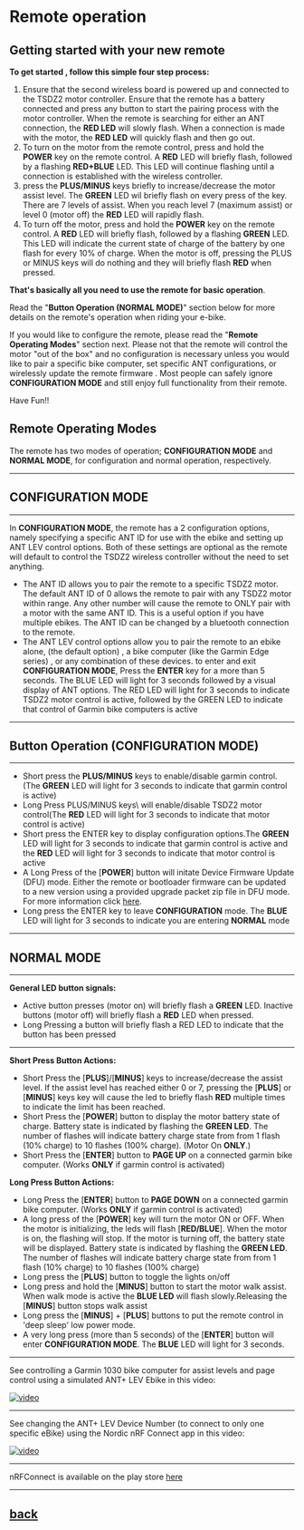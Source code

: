 # **Remote operation**
## Getting started with your new remote 

**To get started , follow this simple four step process:**

1. Ensure that the second wireless board is powered up and connected to the TSDZ2 motor controller. Ensure that the remote has a battery connected and press any button to start the pairing process with the motor controller. When the remote is searching for either an ANT connection, the **RED LED** will slowly flash. When a connection is made with the motor, the **RED LED** will quickly flash and then go out.
2. To turn on the motor from the remote control, press and hold the **POWER** key on the remote control. A **RED** LED will briefly flash, followed by a flashing **RED+BLUE** LED. This LED will continue flashing until a connection is established with the wireless controller.
3. press the **PLUS/MINUS** keys briefly to increase/decrease the motor assist level. The **GREEN** LED wil briefly flash on every press of the key. There are 7 levels of assist. When you reach level 7 (maximum assist) or level 0 (motor off) the **RED** LED will rapidly flash.
4. To turn off the motor, press and hold the **POWER** key on the remote control.
A **RED** LED will briefly flash, followed by a flashing **GREEN** LED. This LED will indicate the current state of charge of the battery by one flash for every 10% of charge. When the motor is off, pressing the PLUS or MINUS keys will do nothing and they will briefly flash **RED** when pressed.

**That's basically all you need to use the remote for basic operation**.

Read the "**Button Operation (NORMAL MODE)**" section below for more details on the remote's operation when riding your e-bike.

If you would like to configure the remote, please read the "**Remote Operating Modes**" section next. Please not that the remote will control the motor "out of the box" and no configuration is necessary unless you would like to pair a specific bike computer, set specific ANT configurations, or wirelessly update the remote firmware . Most people can safely ignore **CONFIGURATION MODE** and still enjoy full functionality from their remote.

Have Fun!!

## Remote Operating Modes
The remote has two modes of operation; **CONFIGURATION MODE** and **NORMAL MODE**, for configuration and normal operation, respectively.

----

## CONFIGURATION MODE

----
In **CONFIGURATION MODE**, the remote has a 2 configuration options, namely specifying a specific ANT ID for use with the ebike and setting up ANT LEV control options. Both of these settings are optional as the remote will default to control the TSDZ2 wireless controller without the need to set anything.

* The ANT ID allows you to pair the remote to a specific TSDZ2 motor. The default ANT ID of 0 allows the remote to pair with any TSDZ2 motor within range. Any other number will cause the remote to ONLY pair with a motor with the same ANT ID. This is a useful option if you have multiple ebikes. The ANT ID can be changed by a bluetooth connection to the remote.
* The ANT LEV control options allow you to pair the remote to an ebike alone, (the default option) , a bike computer (like the Garmin Edge series) , or any combination of these devices.
to enter and exit **CONFIGURATION MODE**, Press the **ENTER** key for a more than 5 seconds. The BLUE LED will light for 3 seconds followed by a visual display of ANT  options. The RED LED will light for 3 seconds to indicate TSDZ2 motor control is active, followed by the GREEN LED to indicate that control of Garmin bike computers is active <br>

----

## Button Operation (CONFIGURATION MODE)

----

* Short press the **PLUS/MINUS** keys to enable/disable garmin control. (The **GREEN** LED will light for 3 seconds to indicate that garmin control is active)
* Long Press PLUS/MINUS keys\ will enable/disable TSDZ2 motor control(The **RED** LED will light for 3 seconds to indicate that motor control is active)
* Short press the ENTER key to display configuration options.The **GREEN** LED will light for 3 seconds to indicate that garmin control is active and the **RED** LED will light for 3 seconds to indicate that motor control is active
* A Long Press of the [**POWER**] button will initate Device Firmware Update (DFU) mode.  Either the remote or bootloader firmware can be updated to a new version using a provided upgrade packet zip file in DFU mode. For more information click [here](dfu.md).
* Long press the ENTER key to leave **CONFIGURATION**  mode. The **BLUE** LED will light for 3 seconds to indicate you are entering **NORMAL** mode


----

## NORMAL MODE

----

**General LED button signals:**

* Active button presses (motor on) will briefly flash a **GREEN** LED. Inactive buttons (motor off) will briefly flash a **RED** LED when pressed.
* Long Pressing a button will briefly flash a RED LED to indicate that the button has been pressed
  
----
**Short Press Button Actions:**

* Short Press the [**PLUS**]/[**MINUS**] keys to increase/decrease the assist level. If the assist level has reached either 0 or 7, pressing the [**PLUS**] or [**MINUS**] keys key will cause the led to briefly flash **RED** multiple times to indicate the limit has been reached. 
* Short Press the [**POWER**] button to display the motor battery state of charge. Battery state is indicated by flashing the **GREEN LED**. The number of flashes will indicate battery charge state from from 1 flash (10% charge) to 10 flashes (100% charge). (Motor On **ONLY**.)  
 * Short Press the [**ENTER**] button to **PAGE UP** on a connected garmin bike computer. (Works **ONLY** if garmin control is activated)

**Long Press Button Actions:**

* Long Press the [**ENTER**] button to **PAGE DOWN** on a connected garmin bike computer. (Works **ONLY** if garmin control is activated)
* A long press of the [**POWER**] key will turn the motor ON or OFF. When the motor is initializing, the leds will flash [**RED/BLUE**]. When the motor is on, the flashing will stop. If the motor is turning off, the battery state will be displayed. Battery state is indicated by flashing the **GREEN LED**. The number of flashes will indicate battery charge state from from 1 flash (10% charge) to 10 flashes (100% charge)
* Long press the [**PLUS**] button to toggle the lights on/off 
* Long press and hold the [**MINUS**] button to start the motor walk assist. When walk mode is active the **BLUE LED** will flash slowly.Releasing the [**MINUS**] button stops walk assist 
* Long press the [**MINUS**] + [**PLUS**] buttons to put the remote control in 'deep sleep' low power mode.
* A very long press (more than 5 seconds) of the [**ENTER**] button will enter **CONFIGURATION MODE**. The **BLUE** LED will light for 3 seconds.
  
----

See controlling a Garmin 1030 bike computer for assist levels and page control using a simulated ANT+ LEV Ebike in this video:

[![video](https://img.youtube.com/vi/s7URIMVzcwc/hqdefault.jpg)](https://www.youtube.com/watch?v=s7URIMVzcwc)

----

See changing the ANT+ LEV Device Number (to connect to only one specific eBike) using the Nordic nRF Connect app in this video:

[![video](https://img.youtube.com/vi/_ALauuDxZuQ/hqdefault.jpg)](https://youtu.be/_ALauuDxZuQ) 

----

nRFConnect is available on the play store [here](https://play.google.com/store/apps/details?id=no.nordicsemi.android.mcp&hl=en_CA&gl=US)

----
## [back](../README.md)